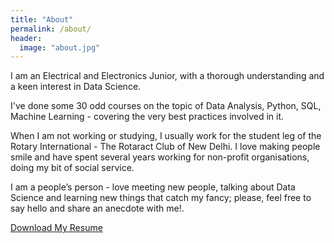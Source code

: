 ```yaml
---
title: "About"
permalink: /about/
header:
  image: "about.jpg"
---
```


I am an Electrical and Electronics Junior, with a thorough understanding and a keen interest in Data Science.

I've done some 30 odd courses on the topic of Data Analysis, Python, SQL, Machine Learning - covering the very best practices involved in it.

When I am not working or studying, I usually work for the student leg of the Rotary International - The Rotaract Club of New Delhi. I love making people smile and have spent several years working for non-profit organisations, doing my bit of social service.

I am a people’s person - love meeting new people, talking about Data Science and learning new things that catch my fancy; please, feel free to say hello and share an anecdote with me!.

<div id="resume-download">
<a href="https://drive.google.com/uc?export=download&id=" class="btn btn-primary">Download My Resume</a>
</div>
